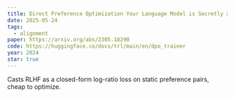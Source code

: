 ```yaml
---
title: Direct Preference Optimization Your Language Model is Secretly a Reward Model
date: 2025-05-24
tags:
  - alignment
paper: https://arxiv.org/abs/2305.18290
code: https://huggingface.co/docs/trl/main/en/dpo_trainer
year: 2024
star: true
---
```

Casts RLHF as a closed-form log-ratio loss on static preference pairs, cheap to optimize.